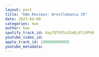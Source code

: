 ```yaml
---
layout: post
title: "kWo Reviews: Wrestlemania 39"
date: 2023-04-09
categories: kwo
author: kwo
spotify_track_id: 4ay7QTGP5sSSmDj4TiXPhB
youtube_video_id: 
apple_track_id: 1000608090895
youtube_metadata: 
---
```


